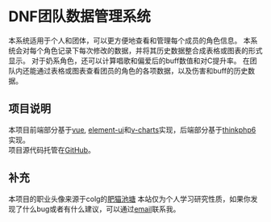 # DNF团队数据管理系统
本系统适用于个人和团体，可以更方便地查看和管理每个成员的角色信息。
本系统会对每个角色记录下每次修改的数据，并将其历史数据整合成表格或图表的形式显示。
对于奶系角色，还可以计算唱歌和偏爱后的buff数值和对C提升率。
在团队内还能通过表格或图表查看团员的角色的各项数据，以及伤害和buff的历史数据。  

## 项目说明
本项目前端部分基于[vue](https://github.com/vuejs/vue), [element-ui](https://github.com/ElemeFE/element)和[v-charts](https://github.com/ElemeFE/v-charts)实现，后端部分基于[thinkphp6](https://github.com/top-think/think)实现。  
项目源代码托管在[GitHub](https://github.com/cong71925/dnf-vue2)。

## 补充

本项目的职业头像来源于colg的[肥猫池塘](https://bbs.colg.cn/thread-7501852-1-1.html)
本站仅为个人学习研究性质，如果你发现了什么bug或者有什么建议，可以通过[email](mailto:cong71925@gmail.com)联系我。
